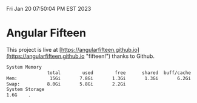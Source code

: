 Fri Jan 20 07:50:04 PM EST 2023

# Angular Fifteen


This project is live at [https://angularfifteen.github.io](https://angularfifteen.github.io "fifteen!") thanks to Github.

```bash
System Memory
               total        used        free      shared  buff/cache   available
Mem:            15Gi       7.8Gi       1.3Gi       1.3Gi       6.2Gi       5.8Gi
Swap:          8.0Gi       5.8Gi       2.2Gi
System Storage
1.6G	.
